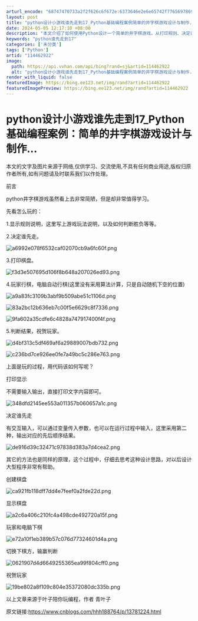 ```yaml
---
arturl_encode: "68747470733a2f2f626c6f672e:6373646e2e6e65742f77656978696e5f33393839383234382f:61727469636c652f64657461696c732f313134343632393232"
layout: post
title: "python设计小游戏谁先走到17_Python基础编程案例简单的井字棋游戏设计与制作..."
date: 2024-05-05 12:17:10 +08:00
description: "本文介绍了如何使用Python设计一个简单的井字棋游戏。从打印规则、决定谁先手、创建棋盘、交替下棋到"
keywords: "python谁先走到17"
categories: ['未分类']
tags: ['Python']
artid: "114462922"
image:
  path: https://api.vvhan.com/api/bing?rand=sj&artid=114462922
  alt: "python设计小游戏谁先走到17_Python基础编程案例简单的井字棋游戏设计与制作..."
render_with_liquid: false
featuredImage: https://bing.ee123.net/img/rand?artid=114462922
featuredImagePreview: https://bing.ee123.net/img/rand?artid=114462922
---
```


# python设计小游戏谁先走到17\_Python基础编程案例：简单的井字棋游戏设计与制作...

本文的文字及图片来源于网络,仅供学习、交流使用,不具有任何商业用途,版权归原作者所有,如有问题请及时联系我们以作处理。

前言

python井字棋游戏虽然看上去非常简陋，但是却非常值得学习。

先看怎么玩的：

1.显示规则说明，这里写上游戏玩法说明，以及如何判断胜负等等。

2.决定谁先走。

![a6992e078f6532caf02070cb9a6fc60f.png](https://i-blog.csdnimg.cn/blog_migrate/6dfb0198a14d16218a9b1902643209b0.png)

3.打印棋盘。

![f3d3e507695d106f8b648a207026ed93.png](https://i-blog.csdnimg.cn/blog_migrate/45027259fe1c8ba7dd0eafda6189de51.png)

4.玩家行棋，电脑自动行棋(这里没有采用算法计算，只是自动随机下空的位置)

![a9a83fc3109b3abf9b509abe51c1106d.png](https://i-blog.csdnimg.cn/blog_migrate/cae117ad93f8c1e4b5e14099a9447f39.png)

![83a2bc12b636eb7c00f5e6629c8f7336.png](https://i-blog.csdnimg.cn/blog_migrate/354bb3219f9cbfa58071e3039ba7457c.png)

![9fa602a35cdfe6c4828a747917400f4f.png](https://i-blog.csdnimg.cn/blog_migrate/41301185772472cd8e304327af8062e7.png)

5.判断结果，祝贺玩家。

![d4bf313c5df469af6a29889007bdb732.png](https://i-blog.csdnimg.cn/blog_migrate/f889bba2c059e1ebcf651a58dcc003d6.png)

![c236bd7ce926ee0fe7a49bc5c286e763.png](https://i-blog.csdnimg.cn/blog_migrate/38b0a7b9816ec5b342a7e0535b6603a5.png)

上面是玩的过程，用代码该如何写呢？

打印显示

不需要输入输出，直接打印文字内容即可。

![348dfd2145ee553a011357b060657a1c.png](https://i-blog.csdnimg.cn/blog_migrate/ae2b9730ae512f8c5b89601b25b23735.png)

决定谁先走

有交互输入，可以通过变量传入参数，也可以在运行过程中输入，这里采用第二种，输出对应的先后顺序结果。

![de916d39c32471c97838d383a7d4cea2.png](https://i-blog.csdnimg.cn/blog_migrate/b170fa910b959cef94df234222ef264d.png)

其它的方法也是同样的原理，这个过程中，仔细去思考这种设计思路，对以后设计大型程序非常有帮助。

创建棋盘

![ca921fb118dff7dd4e7feef0a2fde22d.png](https://i-blog.csdnimg.cn/blog_migrate/1c79b37337fa1e599b1716f7b389bfa9.png)

显示棋盘

![a2c6a406c210fc4a498cde492720a15f.png](https://i-blog.csdnimg.cn/blog_migrate/977a654ccdb4aff7e8b3bb9774ce8864.png)

玩家和电脑下棋

![e72a10f1eb389b57c076d77324601d4a.png](https://i-blog.csdnimg.cn/blog_migrate/46495f2d629e0c1d76dea7b97f79abb3.png)

切换下棋方，输赢判断

![0621907d4d6649255365ea99f804cff0.png](https://i-blog.csdnimg.cn/blog_migrate/8516fdadc8a46f1049bd6e7a667a4b39.png)

祝贺玩家

![19be802a8f109c804e35372080dc335b.png](https://i-blog.csdnimg.cn/blog_migrate/4102b8f2e3cbdd99030bfc0788e7a04c.png)

以上文章来源于叶子陪你玩编程，作者 青叶子

原文链接:https://www.cnblogs.com/hhh188764/p/13781224.html
